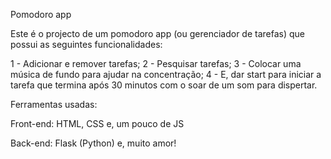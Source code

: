Pomodoro app

Este é o projecto de um pomodoro app (ou gerenciador de tarefas) que possui as seguintes funcionalidades:

1 - Adicionar e remover tarefas;
2 - Pesquisar tarefas;
3 - Colocar uma música de fundo para ajudar na concentração;
4 - E, dar start para iniciar a tarefa que termina após 30 minutos com o soar de um som para dispertar.

Ferramentas usadas:

Front-end: HTML, CSS e, um pouco de JS

Back-end: Flask (Python) e, muito amor!
